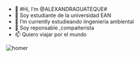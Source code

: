 - 👋 #Hi, I’m @ALEXANDRAGUATEQUE#
- 👀  Soy estudiante de la universidad EAN 
- 🌱 I’m currently  estudieando iingenieria ambiental 
- 💞️ Soy reponsable ,compañerista 
- 📫  Quiero viajar por el mundo 



![homer](https://user-images.githubusercontent.com/109982460/181271253-0178eb92-b72c-4c20-ab0c-e18d778f8b26.gif)

<!---
ALEXANDRAGUATEQUE/ALEXANDRAGUATEQUE is a ✨ special ✨ repository because its `README.md` (this file) appears on your GitHub profile.
You can click the Preview link to take a look at your changes.
--->

